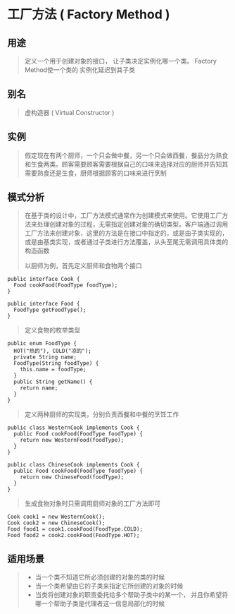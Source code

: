 # 工厂方法 ( Factory Method )

## 用途

> 定义一个用于创建对象的接口， 让子类决定实例化哪一个类。 Factory Method使一个类的
  实例化延迟到其子类
   
## 别名

> 虚构造器 ( Virtual Constructor )

## 实例

> 假定现在有两个厨师，一个只会做中餐，另一个只会做西餐，餐品分为熟食和生食两类。顾客需要顾客需要根据自己的口味来选择对应的厨师并告知其需要熟食还是生食，厨师根据顾客的口味来进行烹制

## 模式分析

> 在基于类的设计中，工厂方法模式通常作为创建模式来使用。它使用工厂方法来处理创建对象的过程，无需指定创建对象的确切类型。客户端通过调用工厂方法来创建对象，这里的方法是在接口中指定的，或是由子类实现的，或是由基类实现，或者通过子类进行方法覆盖，从头至尾无需调用具体类的构造函数
>
> 以厨师为例，首先定义厨师和食物两个接口

```
public interface Cook {
  Food cookFood(FoodType foodType);
}

public interface Food {
  FoodType getFoodType();
}
```

> 定义食物的枚举类型
```
public enum FoodType {
  HOT("热的"), COLD("凉的");
  private String name;
  FoodType(String foodType) {
    this.name = foodType;
  }
  public String getName() {
    return name;
  }
}
```

> 定义两种厨师的实现类，分别负责西餐和中餐的烹饪工作
```
public class WesternCook implements Cook {
  public Food cookFood(FoodType foodType) {
    return new WesternFood(foodType);
  }
}

public class ChineseCook implements Cook {
  public Food cookFood(FoodType foodType) {
    return new ChineseFood(foodType);
  }
}
```
> 生成食物对象时只需调用厨师对象的工厂方法即可
```
Cook cook1 = new WesternCook();
Cook cook2 = new ChineseCook();
Food food1 = cook1.cookFood(FoodType.COLD);
Food food2 = cook2.cookFood(FoodType.HOT);
```

## 适用场景

>* 当一个类不知道它所必须创建的对象的类的时候
>* 当一个类希望由它的子类来指定它所创建的对象的时候
>* 当类将创建对象的职责委托给多个帮助子类中的某一个， 并且你希望将哪一个帮助子类是代理者这一信息局部化的时候